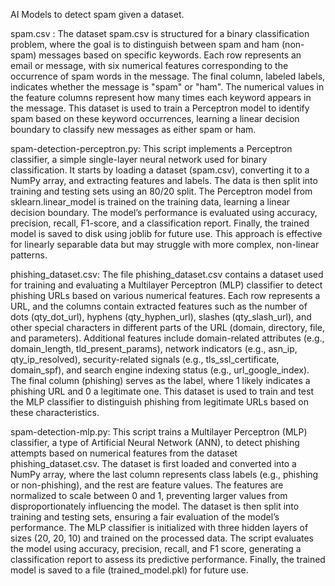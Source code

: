 AI Models to detect spam given a dataset.

spam.csv :
    The dataset spam.csv is structured for a binary classification problem, where the goal is to distinguish between spam and ham (non-spam) messages based on specific keywords.
    Each row represents an email or message, with six numerical features corresponding to the occurrence of spam words in the message.
    The final column, labeled labels, indicates whether the message is "spam" or "ham".
    The numerical values in the feature columns represent how many times each keyword appears in the message.
    This dataset is used to train a Perceptron model to identify spam based on these keyword occurrences, learning a linear decision boundary to classify new messages as either spam or ham.


spam-detection-perceptron.py:
    This script implements a Perceptron classifier, a simple single-layer neural network used for binary classification.
    It starts by loading a dataset (spam.csv), converting it to a NumPy array, and extracting features and labels.
    The data is then split into training and testing sets using an 80/20 split.
    The Perceptron model from sklearn.linear_model is trained on the training data, learning a linear decision boundary.
    The model’s performance is evaluated using accuracy, precision, recall, F1-score, and a classification report.
    Finally, the trained model is saved to disk using joblib for future use.
    This approach is effective for linearly separable data but may struggle with more complex, non-linear patterns.


phishing_dataset.csv:
    The file phishing_dataset.csv contains a dataset used for training and evaluating a Multilayer Perceptron (MLP) classifier to detect phishing URLs based on various numerical features. 
    Each row represents a URL, and the columns contain extracted features such as the number of dots (qty_dot_url), hyphens (qty_hyphen_url), slashes (qty_slash_url),
    and other special characters in different parts of the URL (domain, directory, file, and parameters).
    Additional features include domain-related attributes (e.g., domain_length, tld_present_params), network indicators (e.g., asn_ip, qty_ip_resolved), security-related signals (e.g., tls_ssl_certificate, domain_spf),
    and search engine indexing status (e.g., url_google_index).
    The final column (phishing) serves as the label, where 1 likely indicates a phishing URL and 0 a legitimate one.
    This dataset is used to train and test the MLP classifier to distinguish phishing from legitimate URLs based on these characteristics.
    

spam-detection-mlp.py:
    This script trains a Multilayer Perceptron (MLP) classifier, a type of Artificial Neural Network (ANN), to detect phishing attempts based on numerical features from the dataset phishing_dataset.csv.
    The dataset is first loaded and converted into a NumPy array, where the last column represents class labels (e.g., phishing or non-phishing), and the rest are feature values.
    The features are normalized to scale between 0 and 1, preventing larger values from disproportionately influencing the model.
    The dataset is then split into training and testing sets, ensuring a fair evaluation of the model’s performance.
    The MLP classifier is initialized with three hidden layers of sizes (20, 20, 10) and trained on the processed data.
    The script evaluates the model using accuracy, precision, recall, and F1 score, generating a classification report to assess its predictive performance.
    Finally, the trained model is saved to a file (trained_model.pkl) for future use.
